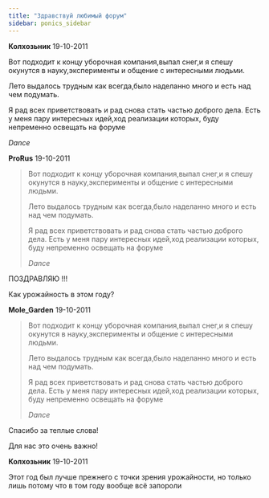 ```yaml
---
title: "Здравствуй любимый форум"
sidebar: ponics_sidebar
---
```


**Колхозьник** 19-10-2011

 Вот подходит к концу уборочная компания,выпал снег,и я спешу окунутся в науку,эксперименты и общение с интересными людьми.

Лето выдалось трудным как всегда,было наделанно много и есть над чем подумать.

Я рад всех приветствовать и рад снова стать частью доброго дела. Есть у меня пару интересных идей,ход реализации которых, буду непременно освещать на форуме

*Dance*


**ProRus** 19-10-2011

> Вот подходит к концу уборочная компания,выпал снег,и я спешу окунутся в науку,эксперименты и общение с интересными людьми.
> 
> Лето выдалось трудным как всегда,было наделанно много и есть над чем подумать.
> 
> Я рад всех приветствовать и рад снова стать частью доброго дела. Есть у меня пару интересных идей,ход реализации которых, буду непременно освещать на форуме
> 
> *Dance*

ПОЗДРАВЛЯЮ !!!

Как урожайность в этом году?


**Mole_Garden** 19-10-2011

> Вот подходит к концу уборочная компания,выпал снег,и я спешу окунутся в науку,эксперименты и общение с интересными людьми.
> 
> Лето выдалось трудным как всегда,было наделанно много и есть над чем подумать.
> 
> Я рад всех приветствовать и рад снова стать частью доброго дела. Есть у меня пару интересных идей,ход реализации которых, буду непременно освещать на форуме
> 
> *Dance*

Спасибо за теплые слова! 

Для нас это очень важно!


**Колхозьник** 19-10-2011

Этот год был лучше прежнего с точки зрения урожайности, но только лишь потому что в том году вообще всё запороли


